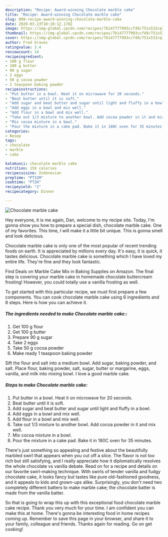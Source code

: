 ```yaml
---
description: "Recipe: Award-winning Chocolate marble cake"
title: "Recipe: Award-winning Chocolate marble cake"
slug: 809-recipe-award-winning-chocolate-marble-cake
date: 2020-03-23T10:10:12.178Z
image: https://img-global.cpcdn.com/recipes/7b147777993ccf49/751x532cq70/chocolate-marble-cake-recipe-main-photo.jpg
thumbnail: https://img-global.cpcdn.com/recipes/7b147777993ccf49/751x532cq70/chocolate-marble-cake-recipe-main-photo.jpg
cover: https://img-global.cpcdn.com/recipes/7b147777993ccf49/751x532cq70/chocolate-marble-cake-recipe-main-photo.jpg
author: Fred Graves
ratingvalue: 3.4
reviewcount: 14
recipeingredient:
- 100 g flour
- 100 g butter
- 90 g sugar
- 2 eggs
- 50 g cocoa powder
- 1 teaspoon baking powder
recipeinstructions:
- "Put butter in a bowl. Heat it on microwave for 20 seconds."
- "Beat butter until it is soft."
- "Add sugar and beat butter and sugar until light and fluffy in a bowl."
- "Add eggs in a bowl and mix well."
- "Add flour in a bowl and mix well."
- "Take out 1/3 mixture to another bowl. Add cocoa powder in it and mix well."
- "Mix cocoa mixture in a bowl."
- "Pour the mixture in a cake pad. Bake it in 180C oven for 35 minutes."
categories:
- Resep
tags:
- chocolate
- marble
- cake

katakunci: chocolate marble cake
nutrition: 159 calories
recipecuisine: Indonesian
preptime: "PT32M"
cooktime: "PT2H"
recipeyield: "2"
recipecategory: Dinner

---
```



![Chocolate marble cake](https://img-global.cpcdn.com/recipes/7b147777993ccf49/751x532cq70/chocolate-marble-cake-recipe-main-photo.jpg)

Hey everyone, it is me again, Dan, welcome to my recipe site. Today, I'm gonna show you how to prepare a special dish, chocolate marble cake. One of my favorites. This time, I will make it a little bit unique. This is gonna smell and look delicious.

Chocolate marble cake is only one of the most popular of recent trending foods on earth. It is appreciated by millions every day. It's easy, it is quick, it tastes delicious. Chocolate marble cake is something which I have loved my entire life. They're fine and they look fantastic.

Find Deals on Marble Cake Mix in Baking Supplies on Amazon. The final step is covering your marble cake in homemade chocolate buttercream frosting! However, you could totally use a vanilla frosting as well.


To get started with this particular recipe, we must first prepare a few components. You can cook chocolate marble cake using 6 ingredients and 8 steps. Here is how you can achieve it.

##### The ingredients needed to make Chocolate marble cake::

1. Get 100 g flour
1. Get 100 g butter
1. Prepare 90 g sugar
1. Take 2 eggs
1. Take 50 g cocoa powder
1. Make ready 1 teaspoon baking powder


Sift the flour and salt into a medium bowl. Add sugar, baking powder, and salt. Place flour, baking powder, salt, sugar, butter or margarine, eggs, vanilla, and milk into mixing bowl. I love a good marble cake. 

##### Steps to make Chocolate marble cake:

1. Put butter in a bowl. Heat it on microwave for 20 seconds.
1. Beat butter until it is soft.
1. Add sugar and beat butter and sugar until light and fluffy in a bowl.
1. Add eggs in a bowl and mix well.
1. Add flour in a bowl and mix well.
1. Take out 1/3 mixture to another bowl. Add cocoa powder in it and mix well.
1. Mix cocoa mixture in a bowl.
1. Pour the mixture in a cake pad. Bake it in 180C oven for 35 minutes.


There&#39;s just something so appealing and festive about the beautifully marbled swirl that appears when you cut off a slice. The flavor is not too rich but still satisfying, and I really appreciate how it diplomatically resolves the whole chocolate vs vanilla debate. Read on for a recipe and details on our favorite swirl-making technique. With swirls of tender vanilla and fudgy chocolate cake, it looks fancy but tastes like pure old-fashioned goodness, and it appeals to kids and grown-ups alike. Surprisingly, you don&#39;t need two completely different batters to make marble cake; the chocolate batter is made from the vanilla batter. 

So that is going to wrap this up with this exceptional food chocolate marble cake recipe. Thank you very much for your time. I am confident you can make this at home. There's gonna be interesting food in home recipes coming up. Remember to save this page in your browser, and share it to your family, colleague and friends. Thanks again for reading. Go on get cooking!
